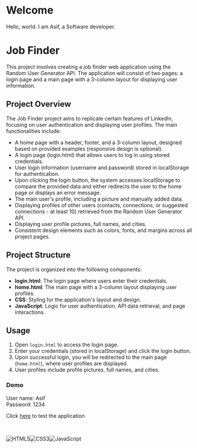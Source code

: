 # Welcome

Hello, world. I am Asif, a Software developer.

# Job Finder

This project involves creating a job finder web application using the Random User Generator API. The application will consist of two pages: a login page and a main page with a 3-column layout for displaying user information.

## Project Overview

The Job Finder project aims to replicate certain features of LinkedIn, focusing on user authentication and displaying user profiles. The main functionalities include:

- A home page with a header, footer, and a 3-column layout, designed based on provided examples (responsive design is optional).
- A login page (login.html) that allows users to log in using stored credentials.
- User login information (username and password) stored in localStorage for authentication.
- Upon clicking the login button, the system accesses localStorage to compare the provided data and either redirects the user to the home page or displays an error message.
- The main user's profile, including a picture and manually added data.
- Displaying profiles of other users (contacts, connections, or suggested connections - at least 10) retrieved from the Random User Generator API.
- Displaying user profile pictures, full names, and cities.
- Consistent design elements such as colors, fonts, and margins across all project pages.


## Project Structure

The project is organized into the following components:

- **login.html**: The login page where users enter their credentials.
- **home.html**: The main page with a 3-column layout displaying user profiles.
- **CSS**: Styling for the application's layout and design.
- **JavaScript**: Logic for user authentication, API data retrieval, and page interactions.

## Usage

1. Open `login.html` to access the login page.
2. Enter your credentials (stored in localStorage) and click the login button.
3. Upon successful login, you will be redirected to the main page (`home.html`), where user profiles are displayed.
4. User profiles include profile pictures, full names, and cities.



### Demo

User name: Asif
<br/>
Password: 1234

Click [here](https://asifahmedbhuiyan.github.io/job-finder/) to test the application


<br/>

![HTML5](https://img.shields.io/badge/html5-%23E34F26.svg?style=for-the-badge&logo=html5&logoColor=white)![CSS3](https://img.shields.io/badge/css3-%231572B6.svg?style=for-the-badge&logo=css3&logoColor=white)![JavaScript](https://img.shields.io/badge/javascript-%23323330.svg?style=for-the-badge&logo=javascript&logoColor=%23F7DF1E)

